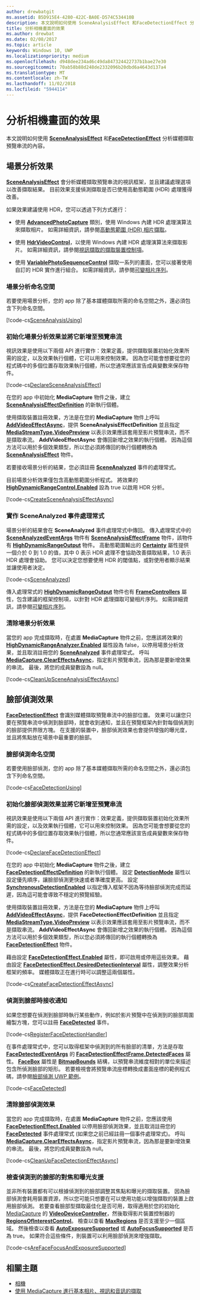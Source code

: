 ```yaml
---
author: drewbatgit
ms.assetid: B5D915E4-4280-422C-BA0E-D574C534410B
description: 本文說明如何使用 SceneAnalysisEffect 和FaceDetectionEffect 分析媒體擷取預覽串流的內容。
title: 分析相機畫面的效果
ms.author: drewbat
ms.date: 02/08/2017
ms.topic: article
keywords: Windows 10, UWP
ms.localizationpriority: medium
ms.openlocfilehash: d948dee234ad6c49da847324422737b1bae27e30
ms.sourcegitcommit: 70ab58b88d248de2332096b20dbd6a4643d137a4
ms.translationtype: MT
ms.contentlocale: zh-TW
ms.lasthandoff: 11/02/2018
ms.locfileid: "5944114"
---
```

# <a name="effects-for-analyzing-camera-frames"></a>分析相機畫面的效果



本文說明如何使用 [**SceneAnalysisEffect**](https://msdn.microsoft.com/library/windows/apps/dn948902) 和[**FaceDetectionEffect**](https://msdn.microsoft.com/library/windows/apps/dn948776) 分析媒體擷取預覽串流的內容。

## <a name="scene-analysis-effect"></a>場景分析效果

[**SceneAnalysisEffect**](https://msdn.microsoft.com/library/windows/apps/dn948902) 會分析媒體擷取預覽串流的視訊框架，並且建議處理選項以改善擷取結果。 目前效果支援偵測擷取是否已使用高動態範圍 (HDR) 處理獲得改善。

如果效果建議使用 HDR，您可以透過下列方式進行：

-   使用 [**AdvancedPhotoCapture**](https://msdn.microsoft.com/library/windows/apps/mt181386) 類別，使用 Windows 內建 HDR 處理演算法來擷取相片。 如需詳細資訊，請參閱[高動態範圍 (HDR) 相片擷取](high-dynamic-range-hdr-photo-capture.md)。

-   使用 [**HdrVideoControl**](https://msdn.microsoft.com/library/windows/apps/dn926680)，以使用 Windows 內建 HDR 處理演算法來擷取影片。 如需詳細資訊，請參閱[視訊擷取的擷取裝置控制項](capture-device-controls-for-video-capture.md)。

-   使用 [**VariablePhotoSequenceControl**](https://msdn.microsoft.com/library/windows/apps/dn640573) 擷取一系列的畫面，您可以接著使用自訂的 HDR 實作進行組合。 如需詳細資訊，請參閱[可變相片序列](variable-photo-sequence.md)。

### <a name="scene-analysis-namespaces"></a>場景分析命名空間

若要使用場景分析，您的 app 除了基本媒體擷取所需的命名空間之外，還必須包含下列命名空間。

[!code-cs[SceneAnalysisUsing](./code/BasicMediaCaptureWin10/cs/MainPage.xaml.cs#SnippetSceneAnalysisUsing)]

### <a name="initialize-the-scene-analysis-effect-and-add-it-to-the-preview-stream"></a>初始化場景分析效果並將它新增至預覽串流

視訊效果是使用以下兩個 API 進行實作：效果定義，提供擷取裝置初始化效果所需的設定，以及效果執行個體，它可以用來控制效果。 因為您可能會想要從您的程式碼中的多個位置存取效果執行個體，所以您通常應該宣告成員變數來保存物件。

[!code-cs[DeclareSceneAnalysisEffect](./code/BasicMediaCaptureWin10/cs/MainPage.xaml.cs#SnippetDeclareSceneAnalysisEffect)]

在您的 app 中初始化 **MediaCapture** 物件之後，建立 [**SceneAnalysisEffectDefinition**](https://msdn.microsoft.com/library/windows/apps/dn948903) 的新執行個體。

使用擷取裝置註冊效果，方法是在您的 **MediaCapture** 物件上呼叫 [**AddVideoEffectAsync**](https://msdn.microsoft.com/library/windows/apps/dn878035)，提供 **SceneAnalysisEffectDefinition** 並且指定 [**MediaStreamType.VideoPreview**](https://msdn.microsoft.com/library/windows/apps/br226640) 以表示效果應該套用至影片預覽串流，而不是擷取串流。 **AddVideoEffectAsync** 會傳回新增之效果的執行個體。 因為這個方法可以用於多個效果類型，所以您必須將傳回的執行個體轉換為 [**SceneAnalysisEffect**](https://msdn.microsoft.com/library/windows/apps/dn948902) 物件。

若要接收場景分析的結果，您必須註冊 [**SceneAnalyzed**](https://msdn.microsoft.com/library/windows/apps/dn948920) 事件的處理常式。

目前場景分析效果僅包含高動態範圍分析程式。 將效果的 [**HighDynamicRangeControl.Enabled**](https://msdn.microsoft.com/library/windows/apps/dn948827) 設為 true 以啟用 HDR 分析。

[!code-cs[CreateSceneAnalysisEffectAsync](./code/BasicMediaCaptureWin10/cs/MainPage.xaml.cs#SnippetCreateSceneAnalysisEffectAsync)]

### <a name="implement-the-sceneanalyzed-event-handler"></a>實作 SceneAnalyzed 事件處理常式

場景分析的結果會在 **SceneAnalyzed** 事件處理常式中傳回。 傳入處理常式中的 [**SceneAnalyzedEventArgs**](https://msdn.microsoft.com/library/windows/apps/dn948922) 物件有 [**SceneAnalysisEffectFrame**](https://msdn.microsoft.com/library/windows/apps/dn948907) 物件，該物件有 [**HighDynamicRangeOutput**](https://msdn.microsoft.com/library/windows/apps/dn948830) 物件。 高動態範圍輸出的 [**Certainty**](https://msdn.microsoft.com/library/windows/apps/dn948833) 屬性提供一個介於 0 到 1.0 的值，其中 0 表示 HDR 處理不會協助改善擷取結果，1.0 表示 HDR 處理會協助。 您可以決定您想要使用 HDR 的閾值點，或對使用者顯示結果並讓使用者決定。

[!code-cs[SceneAnalyzed](./code/BasicMediaCaptureWin10/cs/MainPage.xaml.cs#SnippetSceneAnalyzed)]

傳入處理常式的 [**HighDynamicRangeOutput**](https://msdn.microsoft.com/library/windows/apps/dn948830) 物件也有 [**FrameControllers**](https://msdn.microsoft.com/library/windows/apps/dn948834) 屬性，包含建議的框架控制項，以針對 HDR 處理擷取可變相片序列。 如需詳細資訊，請參閱[可變相片序列](variable-photo-sequence.md)。

### <a name="clean-up-the-scene-analysis-effect"></a>清除場景分析效果

當您的 app 完成擷取時，在處置 **MediaCapture** 物件之前，您應該將效果的 [**HighDynamicRangeAnalyzer.Enabled**](https://msdn.microsoft.com/library/windows/apps/dn948827) 屬性設為 false，以停用場景分析效果，並且取消註冊您的 [**SceneAnalyzed**](https://msdn.microsoft.com/library/windows/apps/dn948920) 事件處理常式。 呼叫 [**MediaCapture.ClearEffectsAsync**](https://msdn.microsoft.com/library/windows/apps/br226592)，指定影片預覽串流，因為那是要新增效果的串流。 最後，將您的成員變數設為 null。

[!code-cs[CleanUpSceneAnalysisEffectAsync](./code/BasicMediaCaptureWin10/cs/MainPage.xaml.cs#SnippetCleanUpSceneAnalysisEffectAsync)]

## <a name="face-detection-effect"></a>臉部偵測效果

[**FaceDetectionEffect**](https://msdn.microsoft.com/library/windows/apps/dn948776) 會識別媒體擷取預覽串流中的臉部位置。 效果可以讓您只要在預覽串流中偵測到臉部時，就會收到通知，並且在預覽框架內針對每個偵測到的臉部提供界限方塊。 在支援的裝置中，臉部偵測效果也會提供增強的曝光度，並且將焦點放在場景中最重要的臉部。

### <a name="face-detection-namespaces"></a>臉部偵測命名空間

若要使用臉部偵測，您的 app 除了基本媒體擷取所需的命名空間之外，還必須包含下列命名空間。

[!code-cs[FaceDetectionUsing](./code/BasicMediaCaptureWin10/cs/MainPage.xaml.cs#SnippetFaceDetectionUsing)]

### <a name="initialize-the-face-detection-effect-and-add-it-to-the-preview-stream"></a>初始化臉部偵測效果並將它新增至預覽串流

視訊效果是使用以下兩個 API 進行實作：效果定義，提供擷取裝置初始化效果所需的設定，以及效果執行個體，它可以用來控制效果。 因為您可能會想要從您的程式碼中的多個位置存取效果執行個體，所以您通常應該宣告成員變數來保存物件。

[!code-cs[DeclareFaceDetectionEffect](./code/BasicMediaCaptureWin10/cs/MainPage.xaml.cs#SnippetDeclareFaceDetectionEffect)]

在您的 app 中初始化 **MediaCapture** 物件之後，建立 [**FaceDetectionEffectDefinition**](https://msdn.microsoft.com/library/windows/apps/dn948778) 的新執行個體。 設定 [**DetectionMode**](https://msdn.microsoft.com/library/windows/apps/dn948781) 屬性以設定優先順序，讓臉部偵測更快速或者準確度更高。 設定 [**SynchronousDetectionEnabled**](https://msdn.microsoft.com/library/windows/apps/dn948786) 以指定傳入框架不因為等待臉部偵測完成而延遲，因為這可能會導致不穩定的預覽經驗。

使用擷取裝置註冊效果，方法是在您的 **MediaCapture** 物件上呼叫 [**AddVideoEffectAsync**](https://msdn.microsoft.com/library/windows/apps/dn878035)，提供 **FaceDetectionEffectDefinition** 並且指定 [**MediaStreamType.VideoPreview**](https://msdn.microsoft.com/library/windows/apps/br226640) 以表示效果應該套用至影片預覽串流，而不是擷取串流。 **AddVideoEffectAsync** 會傳回新增之效果的執行個體。 因為這個方法可以用於多個效果類型，所以您必須將傳回的執行個體轉換為 [**FaceDetectionEffect**](https://msdn.microsoft.com/library/windows/apps/dn948776) 物件。

藉由設定 [**FaceDetectionEffect.Enabled**](https://msdn.microsoft.com/library/windows/apps/dn948818) 屬性，即可啟用或停用這些效果。 藉由設定 [**FaceDetectionEffect.DesiredDetectionInterval**](https://msdn.microsoft.com/library/windows/apps/dn948814) 屬性，調整效果分析框架的頻率。 媒體擷取正在進行時可以調整這兩個屬性。

[!code-cs[CreateFaceDetectionEffectAsync](./code/BasicMediaCaptureWin10/cs/MainPage.xaml.cs#SnippetCreateFaceDetectionEffectAsync)]

### <a name="receive-notifications-when-faces-are-detected"></a>偵測到臉部時接收通知

如果您想要在偵測到臉部時執行某些動作，例如於影片預覽中在偵測到的臉部周圍繪製方塊，您可以註冊 [**FaceDetected**](https://msdn.microsoft.com/library/windows/apps/dn948820) 事件。

[!code-cs[RegisterFaceDetectionHandler](./code/BasicMediaCaptureWin10/cs/MainPage.xaml.cs#SnippetRegisterFaceDetectionHandler)]

在事件處理常式中，您可以取得框架中偵測到的所有臉部的清單，方法是存取 [**FaceDetectedEventArgs**](https://msdn.microsoft.com/library/windows/apps/dn948774) 的 [**FaceDetectionEffectFrame.DetectedFaces**](https://msdn.microsoft.com/library/windows/apps/dn948792) 屬性。 [**FaceBox**](https://msdn.microsoft.com/library/windows/apps/dn974126) 屬性是 [**BitmapBounds**](https://msdn.microsoft.com/library/windows/apps/br226169) 結構，以預覽串流維度相對的單位來描述包含所偵測臉部的矩形。 若要檢視會將預覽串流座標轉換成畫面座標的範例程式碼，請參閱[臉部偵測 UWP 範例](http://go.microsoft.com/fwlink/?LinkId=619486)。

[!code-cs[FaceDetected](./code/BasicMediaCaptureWin10/cs/MainPage.xaml.cs#SnippetFaceDetected)]

### <a name="clean-up-the-face-detection-effect"></a>清除臉部偵測效果

當您的 app 完成擷取時，在處置 **MediaCapture** 物件之前，您應該使用 [**FaceDetectionEffect.Enabled**](https://msdn.microsoft.com/library/windows/apps/dn948818) 以停用臉部偵測效果，並且取消註冊您的 [**FaceDetected**](https://msdn.microsoft.com/library/windows/apps/dn948820) 事件處理常式 (如果您之前已經註冊一個事件處理常式)。 呼叫 [**MediaCapture.ClearEffectsAsync**](https://msdn.microsoft.com/library/windows/apps/br226592)，指定影片預覽串流，因為那是要新增效果的串流。 最後，將您的成員變數設為 null。

[!code-cs[CleanUpFaceDetectionEffectAsync](./code/BasicMediaCaptureWin10/cs/MainPage.xaml.cs#SnippetCleanUpFaceDetectionEffectAsync)]

### <a name="check-for-focus-and-exposure-support-for-detected-faces"></a>檢查偵測到的臉部的對焦和曝光支援

並非所有裝置都有可以根據偵測到的臉部調整其焦點和曝光的擷取裝置。 因為臉部偵測會耗用裝置資源，所以您可能只想要在可以使用功能以增強擷取的裝置上啟用臉部偵測。 若要查看臉部型擷取最佳化是否可用，取得適用於您的初始化 [MediaCapture](capture-photos-and-video-with-mediacapture.md) 的 [**VideoDeviceController**](https://msdn.microsoft.com/library/windows/apps/br226825)，然後取得影片裝置控制器的 [**RegionsOfInterestControl**](https://msdn.microsoft.com/library/windows/apps/dn279064)。 檢查以查看 [**MaxRegions**](https://msdn.microsoft.com/library/windows/apps/dn279069) 是否支援至少一個區域。 然後檢查以查看 [**AutoExposureSupported**](https://msdn.microsoft.com/library/windows/apps/dn279065) 或 [**AutoFocusSupported**](https://msdn.microsoft.com/library/windows/apps/dn279066) 是否為 true。 如果符合這些條件，則裝置可以利用臉部偵測來增強擷取。

[!code-cs[AreFaceFocusAndExposureSupported](./code/BasicMediaCaptureWin10/cs/MainPage.xaml.cs#SnippetAreFaceFocusAndExposureSupported)]

## <a name="related-topics"></a>相關主題

* [相機](camera.md)
* [使用 MediaCapture 進行基本相片、視訊和音訊的擷取](basic-photo-video-and-audio-capture-with-MediaCapture.md)
 

 




